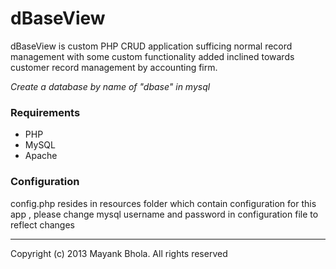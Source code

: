 dBaseView
==========
dBaseView is custom PHP CRUD application sufficing normal record management with some custom functionality added inclined towards customer record management by accounting firm.

*Create a database by name of "dbase" in mysql*

### Requirements
* PHP
* MySQL
* Apache

### Configuration
config.php resides in resources folder which contain configuration for this app , please change mysql username and password in configuration file to reflect changes



----
Copyright (c) 2013  Mayank Bhola.
All rights reserved